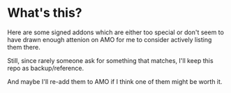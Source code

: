 # What's this? 

Here are some signed addons which are either too special or don't seem to have drawn enough attenion on AMO for me to consider actively listing them there. 

Still, since rarely someone ask for something that matches, I'll keep this repo as backup/reference. 

And maybe I'll re-add them to AMO if I think one of them might be worth it. 
